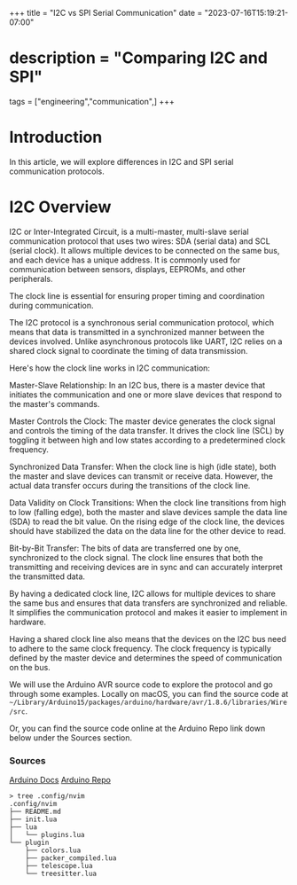 +++
title = "I2C vs SPI Serial Communication" 
date = "2023-07-16T15:19:21-07:00"
# description = "Comparing I2C and SPI"

tags = ["engineering","communication",]
+++

# Introduction

In this article, we will explore differences in I2C and SPI serial communication protocols.


# I2C Overview

I2C or Inter-Integrated Circuit, is a multi-master, multi-slave serial communication protocol that uses two wires: SDA (serial data) and SCL (serial clock). It allows multiple devices to be connected on the same bus, and each device has a unique address. It is commonly used for communication between sensors, displays, EEPROMs, and other peripherals.

The clock line is essential for ensuring proper timing and coordination during communication.

The I2C protocol is a synchronous serial communication protocol, which means that data is transmitted in a synchronized manner between the devices involved. Unlike asynchronous protocols like UART, I2C relies on a shared clock signal to coordinate the timing of data transmission.

Here's how the clock line works in I2C communication:

Master-Slave Relationship: In an I2C bus, there is a master device that initiates the communication and one or more slave devices that respond to the master's commands.

Master Controls the Clock: The master device generates the clock signal and controls the timing of the data transfer. It drives the clock line (SCL) by toggling it between high and low states according to a predetermined clock frequency.

Synchronized Data Transfer: When the clock line is high (idle state), both the master and slave devices can transmit or receive data. However, the actual data transfer occurs during the transitions of the clock line.

Data Validity on Clock Transitions: When the clock line transitions from high to low (falling edge), both the master and slave devices sample the data line (SDA) to read the bit value. On the rising edge of the clock line, the devices should have stabilized the data on the data line for the other device to read.

Bit-by-Bit Transfer: The bits of data are transferred one by one, synchronized to the clock signal. The clock line ensures that both the transmitting and receiving devices are in sync and can accurately interpret the transmitted data.

By having a dedicated clock line, I2C allows for multiple devices to share the same bus and ensures that data transfers are synchronized and reliable. It simplifies the communication protocol and makes it easier to implement in hardware.

Having a shared clock line also means that the devices on the I2C bus need to adhere to the same clock frequency. The clock frequency is typically defined by the master device and determines the speed of communication on the bus.

We will use the Arduino AVR source code to explore the protocol and go through some examples. Locally on macOS, you can find the source code at `~/Library/Arduino15/packages/arduino/hardware/avr/1.8.6/libraries/Wire/src`. 

Or, you can find the source code online at the Arduino Repo link down below under the Sources section.


### Sources

[Arduino Docs](https://docs.arduino.cc/learn/communication/wire)
[Arduino Repo](https://github.com/arduino/ArduinoCore-avr/tree/master/libraries/Wire/src)


```
> tree .config/nvim 
.config/nvim
├── README.md
├── init.lua
├── lua
│   └── plugins.lua
└── plugin
    ├── colors.lua
    ├── packer_compiled.lua
    ├── telescope.lua
    └── treesitter.lua
```

